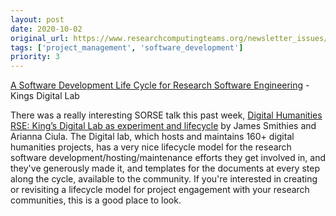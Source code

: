 ```yaml
---
layout: post
date: 2020-10-02
original_url: https://www.researchcomputingteams.org/newsletter_issues/0044
tags: ['project_management', 'software_development']
priority: 3
---
```


<!-- markdownlint-disable MD033 -->
<!-- markdownlint-disable MD041 -->
<!-- markdownlint-disable MD049 -->

[A Software Development Life Cycle for Research Software Engineering](https://github.com/kingsdigitallab/sdlc-for-rse/wiki) - Kings Digital Lab

There was a really interesting SORSE talk this past week, [Digital Humanities RSE: King’s Digital Lab as experiment and lifecycle](https://sorse.github.io/programme/talks/event-027/) by James Smithies and Arianna Ciula. The Digital lab, which hosts and maintains 160+ digital humanities projects, has a very nice lifecycle model for the research software development/hosting/maintenance efforts they get involved in, and they've generously made it, and templates for the documents at every step along the cycle, available to the community. If you're interested in creating or revisiting a lifecycle model for project engagement with your research communities, this is a good place to look.

